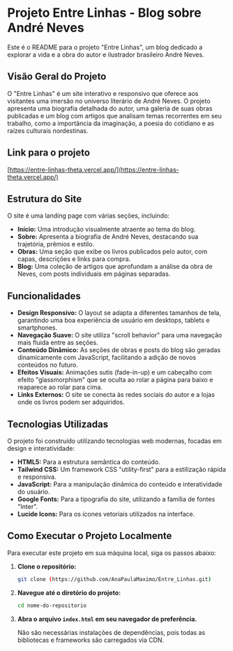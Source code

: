 # Projeto Entre Linhas - Blog sobre André Neves

Este é o README para o projeto "Entre Linhas", um blog dedicado a explorar a vida e a obra do autor e ilustrador brasileiro André Neves.

## Visão Geral do Projeto

O "Entre Linhas" é um site interativo e responsivo que oferece aos visitantes uma imersão no universo literário de André Neves. O projeto apresenta uma biografia detalhada do autor, uma galeria de suas obras publicadas e um blog com artigos que analisam temas recorrentes em seu trabalho, como a importância da imaginação, a poesia do cotidiano e as raízes culturais nordestinas.

## Link para o projeto

[https://entre-linhas-theta.vercel.app/](https://entre-linhas-theta.vercel.app/)

## Estrutura do Site

O site é uma landing page com várias seções, incluindo:

* **Início:** Uma introdução visualmente atraente ao tema do blog.
* **Sobre:** Apresenta a biografia de André Neves, destacando sua trajetória, prêmios e estilo.
* **Obras:** Uma seção que exibe os livros publicados pelo autor, com capas, descrições e links para compra.
* **Blog:** Uma coleção de artigos que aprofundam a análise da obra de Neves, com posts individuais em páginas separadas.

## Funcionalidades

* **Design Responsivo:** O layout se adapta a diferentes tamanhos de tela, garantindo uma boa experiência de usuário em desktops, tablets e smartphones.
* **Navegação Suave:** O site utiliza "scroll behavior" para uma navegação mais fluida entre as seções.
* **Conteúdo Dinâmico:** As seções de obras e posts do blog são geradas dinamicamente com JavaScript, facilitando a adição de novos conteúdos no futuro.
* **Efeitos Visuais:** Animações sutis (fade-in-up) e um cabeçalho com efeito "glassmorphism" que se oculta ao rolar a página para baixo e reaparece ao rolar para cima.
* **Links Externos:** O site se conecta às redes sociais do autor e a lojas onde os livros podem ser adquiridos.

## Tecnologias Utilizadas

O projeto foi construído utilizando tecnologias web modernas, focadas em design e interatividade:

* **HTML5:** Para a estrutura semântica do conteúdo.
* **Tailwind CSS:** Um framework CSS "utility-first" para a estilização rápida e responsiva.
* **JavaScript:** Para a manipulação dinâmica do conteúdo e interatividade do usuário.
* **Google Fonts:** Para a tipografia do site, utilizando a família de fontes "Inter".
* **Lucide Icons:** Para os ícones vetoriais utilizados na interface.

## Como Executar o Projeto Localmente

Para executar este projeto em sua máquina local, siga os passos abaixo:

1.  **Clone o repositório:**
    ```bash
    git clone (https://github.com/AnaPaulaMaximo/Entre_Linhas.git)
    ```
2.  **Navegue até o diretório do projeto:**
    ```bash
    cd nome-do-repositorio
    ```
3.  **Abra o arquivo `index.html` em seu navegador de preferência.**

    Não são necessárias instalações de dependências, pois todas as bibliotecas e frameworks são carregados via CDN.